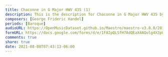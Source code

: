 ```yaml
---
title: Chaconne in G Major HWV 435 (1)
description: This is the description for Chaconne in G Major HWV 435 by George Frideric Handel
composers: [George Frideric Handel]
periods: [Baroque]
audioURL: https://OpenMusicDataset.github.io/Maestro/maestro-v3.0.0/2018/MIDI-Unprocessed_Recital1-3_MID--AUDIO_01_R1_2018_wav--1.midi
formURL: https://docs.google.com/forms/d/e/1FAIpQLSfH7AdQEaX4AQulg4X3pU51QgtL91abUdaMu0glW_FmowNAEA/viewform
comments: true
share: true
date: 2021-08-08T07:43:13-06:00
---
```

